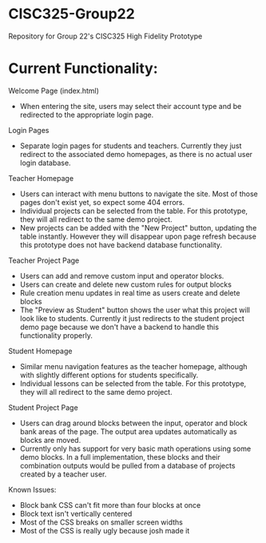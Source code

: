 # CISC325-Group22

Repository for Group 22's CISC325 High Fidelity Prototype

# Current Functionality:

Welcome Page (index.html)

- When entering the site, users may select their account type and be redirected to the appropriate login page.

Login Pages

- Separate login pages for students and teachers. Currently they just redirect to the associated demo homepages, as there is no actual user login database.

Teacher Homepage

- Users can interact with menu buttons to navigate the site. Most of those pages don't exist yet, so expect some 404 errors.
- Individual projects can be selected from the table. For this prototype, they will all redirect to the same demo project.
- New projects can be added with the "New Project" button, updating the table instantly. However they will disappear upon page refresh because this prototype does not have backend database functionality.

Teacher Project Page

- Users can add and remove custom input and operator blocks.
- Users can create and delete new custom rules for output blocks
- Rule creation menu updates in real time as users create and delete blocks
- The "Preview as Student" button shows the user what this project will look like to students. Currently it just redirects to the student project demo page because we don't have a backend to handle this functionality properly.

Student Homepage

- Similar menu navigation features as the teacher homepage, although with slightly different options for students specifically.
- Individual lessons can be selected from the table. For this prototype, they will all redirect to the same demo project.

Student Project Page

- Users can drag around blocks between the input, operator and block bank areas of the page. The output area updates automatically as blocks are moved.
- Currently only has support for very basic math operations using some demo blocks. In a full implementation, these blocks and their combination outputs would be pulled from a database of projects created by a teacher user.

Known Issues:

- Block bank CSS can't fit more than four blocks at once
- Block text isn't vertically centered
- Most of the CSS breaks on smaller screen widths
- Most of the CSS is really ugly because josh made it
